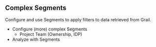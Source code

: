 ## Complex Segments

Configure and use Segments to apply filters to data retrieved from Grail.

* Configure (more) complex Segments
    - Project Team (Ownership, IDP)
* Analyze with Segments